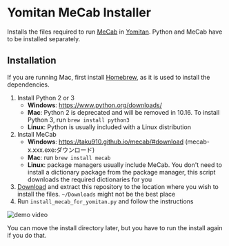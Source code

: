 # Yomitan MeCab Installer

Installs the files required to run [MeCab](https://taku910.github.io/mecab/) in [Yomitan](https://github.com/TheMoeWay/yomitan/).
Python and MeCab have to be installed separately.

## Installation

If you are running Mac, first install [Homebrew](https://brew.sh/), as it is used to install the dependencies.

1. Install Python 2 or 3
    - **Windows**: https://www.python.org/downloads/
    - **Mac**: Python 2 is deprecated and will be removed in 10.16. To install Python 3, run `brew install python3`
    - **Linux**: Python is usually included with a Linux distribution
1. Install MeCab
    - **Windows**: https://taku910.github.io/mecab/#download (mecab-x.xxx.exe:ダウンロード)
    - **Mac**: run `brew install mecab`
    - **Linux**: package managers usually include MeCab. You don't need to install a dictionary package from the package manager, this script downloads the required dictionaries for you
1. [Download](https://github.com/starxeras/yomitan-mecab-installer/archive/master.zip) and extract this repository
to the location where you wish to install the files. `~/Downloads` might not be the best place
1. Run `install_mecab_for_yomitan.py` and follow the instructions

![demo video](demo.gif)

You can move the install directory later, but you have to run the install again if you do that.
